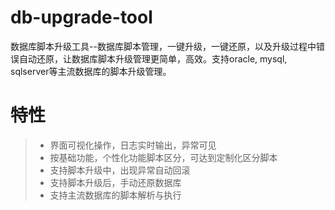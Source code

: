 # db-upgrade-tool
数据库脚本升级工具--数据库脚本管理，一键升级，一键还原，以及升级过程中错误自动还原，让数据库脚本升级管理更简单，高效。支持oracle, mysql, sqlserver等主流数据库的脚本升级管理。

# 特性
>* 界面可视化操作，日志实时输出，异常可见
>* 按基础功能，个性化功能脚本区分，可达到定制化区分脚本
>* 支持脚本升级中，出现异常自动回滚
>* 支持脚本升级后，手动还原数据库
>* 支持主流数据库的脚本解析与执行


